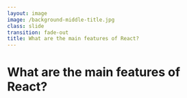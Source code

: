 ```yaml
---
layout: image
image: /background-middle-title.jpg
class: slide
transition: fade-out
title: What are the main features of React?
---
```


<div class="flex h-full flex-items-center">
  <h1 class="text-left m-b-0 font-bold">
    What are the main features of React?
  </h1>
</div>
